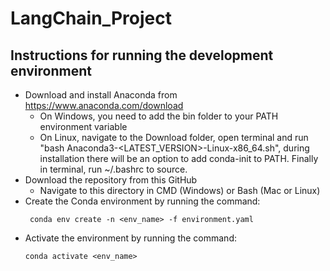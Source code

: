 # LangChain_Project

## Instructions for running the development environment
-  Download and install Anaconda from https://www.anaconda.com/download
    - On Windows, you need to add the bin folder to your PATH environment variable
    - On Linux, navigate to the Download folder, open terminal and run "bash Anaconda3-<LATEST_VERSION>-Linux-x86_64.sh",
      during installation there will be an option to add conda-init to PATH. Finally in terminal, run ~/.bashrc to source.
-  Download the repository from this GitHub
    - Navigate to this directory in CMD (Windows) or Bash (Mac or Linux)
-  Create the Conda environment by running the command:
     ```
      conda env create -n <env_name> -f environment.yaml
     ```
-  Activate the environment by running the command:
    ```
    conda activate <env_name>
    ```
